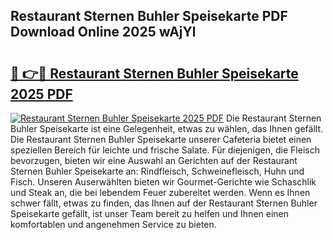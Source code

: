 ## Restaurant Sternen Buhler Speisekarte PDF Download Online 2025 wAjYl

# <h2><a href="http://gcchukh.nevu.top/?p=Restaurant+Sternen+Buhler+Speisekarte">🔗 👉🔴 Restaurant Sternen Buhler Speisekarte 2025 PDF</a></h2>

[![Restaurant Sternen Buhler Speisekarte 2025 PDF](https://i.imgur.com/dBaPXMq.png)](http://gcchukh.nevu.top/?p=Restaurant+Sternen+Buhler+Speisekarte)
Die Restaurant Sternen Buhler Speisekarte ist eine Gelegenheit, etwas zu wählen, das Ihnen gefällt. Die Restaurant Sternen Buhler Speisekarte unserer Cafeteria bietet einen speziellen Bereich für leichte und frische Salate. Für diejenigen, die Fleisch bevorzugen, bieten wir eine Auswahl an Gerichten auf der Restaurant Sternen Buhler Speisekarte an: Rindfleisch, Schweinefleisch, Huhn und Fisch. Unseren Auserwählten bieten wir Gourmet-Gerichte wie Schaschlik und Steak an, die bei lebendem Feuer zubereitet werden. Wenn es Ihnen schwer fällt, etwas zu finden, das Ihnen auf der Restaurant Sternen Buhler Speisekarte gefällt, ist unser Team bereit zu helfen und Ihnen einen komfortablen und angenehmen Service zu bieten.
